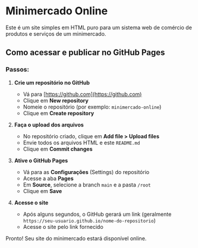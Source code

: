 # Minimercado Online

Este é um site simples em HTML puro para um sistema web de comércio de produtos e serviços de um minimercado.

## Como acessar e publicar no GitHub Pages

### Passos:

1. **Crie um repositório no GitHub**
   - Vá para [https://github.com](https://github.com)
   - Clique em **New repository**
   - Nomeie o repositório (por exemplo: `minimercado-online`)
   - Clique em **Create repository**

2. **Faça o upload dos arquivos**
   - No repositório criado, clique em **Add file > Upload files**
   - Envie todos os arquivos HTML e este `README.md`
   - Clique em **Commit changes**

3. **Ative o GitHub Pages**
   - Vá para as **Configurações** (Settings) do repositório
   - Acesse a aba **Pages**
   - Em **Source**, selecione a branch `main` e a pasta `/root`
   - Clique em **Save**

4. **Acesse o site**
   - Após alguns segundos, o GitHub gerará um link (geralmente `https://seu-usuario.github.io/nome-do-repositorio`)
   - Acesse o site pelo link fornecido

Pronto! Seu site do minimercado estará disponível online.
